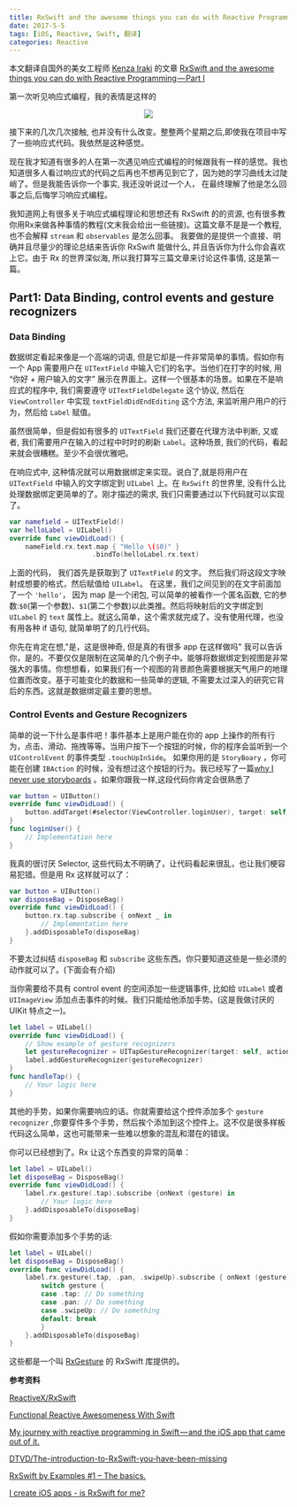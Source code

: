 ```yaml
---
title: RxSwift and the awesome things you can do with Reactive Programming — Part I
date: 2017-5-5
tags: [iOS, Reactive, Swift, 翻译]
categories: Reactive
---
```



本文翻译自国外的美女工程师 [Kenza Iraki](https://medium.com/@kenzai) 的文章 [RxSwift and the awesome things you can do with Reactive Programming — Part I](https://medium.com/@kenzai/rxswift-and-the-awesome-things-you-can-do-with-reactive-programming-part-i-3921137d251)


第一次听见响应式编程，我的表情是这样的

<center>
<img src="https://cdn-images-1.medium.com/max/1600/1*28RdzpfQBHklPcgLGsg0jw.png">
</center>

接下来的几次几次接触, 也并没有什么改变。整整两个星期之后,即使我在项目中写了一些响应式代码。我依然是这种感觉。

现在我才知道有很多的人在第一次遇见响应式编程的时候跟我有一样的感觉。我也知道很多人看过响应式的代码之后再也不想再见到它了，因为她的学习曲线太过陡峭了。但是我能告诉你一个事实, 我还没听说过一个人， 在最终理解了他是怎么回事之后,后悔学习响应式编程。

我知道网上有很多关于响应式编程理论和思想还有 RxSwift 的的资源, 也有很多教你用Rx来做各种事情的教程(文末我会给出一些链接)。这篇文章不是是一个教程, 也不会解释 `stream` 和 `observables` 是怎么回事。 我要做的是提供一个直接、明确并且尽量少的理论总结来告诉你 RxSwift 能做什么, 并且告诉你为什么你会喜欢上它。由于 Rx 的世界深似海, 所以我打算写三篇文章来讨论这件事情, 这是第一篇。

## Part1: Data Binding, control events and gesture recognizers

### Data Binding

数据绑定看起来像是一个高端的词语, 但是它却是一件非常简单的事情。假如你有一个 App 需要用户在 `UITextField` 中输入它们的名字。当他们在打字的时候, 用 “你好 + 用户输入的文字” 展示在界面上。这样一个很基本的场景。如果在不是响应式的程序中, 我们需要遵守 `UITextFieldDelegate` 这个协议, 然后在 `ViewController` 中实现 `textFieldDidEndEditing` 这个方法, 来监听用户用户的行为，然后给 `Label` 赋值。

虽然很简单，但是假如有很多的 `UITextField` 我们还要在代理方法中判断, 又或者, 我们需要用户在输入的过程中时时的刷新 `Label`。这种场景, 我们的代码，看起来就会很糟糕。至少不会很优雅吧。

在响应式中, 这种情况就可以用数据绑定来实现。说白了,就是将用户在 `UITextField` 中输入的文字绑定到 `UILabel` 上。在 `RxSwift` 的世界里,  没有什么比处理数据绑定更简单的了。刚才描述的需求, 我们只需要通过以下代码就可以实现了。

<!--more-->

```swift
var namefield = UITextField()
var helloLabel = UILabel()
override func viewDidLoad() {
    nameField.rx.text.map { "Hello \($0)" }
                     .bindTo(helloLabel.rx.text)
```

上面的代码， 我们首先是获取到了 `UITextField` 的文字。 然后我们将这段文字映射成想要的格式，然后赋值给 `UILabel`。 在这里，我们之间见到的在文字前面加了一个 `'hello'`， 因为 map 是一个闭包, 可以简单的被看作一个匿名函数, 它的参数:`$0`(第一个参数)、`$1`(第二个参数)以此类推。然后将映射后的文字绑定到 `UILabel` 的 `text` 属性上。就这么简单，这个需求就完成了。没有使用代理，也没有用各种 if 语句, 就简单明了的几行代码。

你先在肯定在想,"是，这是很神奇, 但是真的有很多 app 在这样做吗" 我可以告诉你，是的。不要仅仅是限制在这简单的几个例子中。能够将数据绑定到视图是非常强大的事情。你想想看，如果我们有一个视图的背景颜色需要根据天气用户的地理位置而改变。基于可能变化的数据和一些简单的逻辑, 不需要太过深入的研究它背后的东西。这就是数据绑定最主要的思想。


### Control Events and Gesture Recognizers

简单的说一下什么是事件吧！事件基本上是用户能在你的 app 上操作的所有行为，点击、滑动、拖拽等等。当用户按下一个按钮的时候，你的程序会监听到一个 `UIControlEvent` 的事件类型 `.touchUpInSide`。 如果你用的是 `StoryBoary` ，你可能在创建 `IBAction` 的时候，没有想过这个按钮的行为。我已经写了一篇[why I never use storyboards]() 。如果你跟我一样,这段代码你肯定会很熟悉了

```swift
var button = UIButton()
override func viewDidLoad() {
    button.addTarget(#selector(ViewController.loginUser), target: self, event: .touchUpInside
}
func loginUser() {
    // Implementation here
}
```

我真的很讨厌 Selector, 这些代码太不明确了，让代码看起来很乱，也让我们梗容易犯错。但是用 Rx 这样就可以了：

```swift
var button = UIButton()
var disposeBag = DisposeBag()
override func viewDidLoad() {
    button.rx.tap.subscribe { onNext _ in
        // Implementation here
    }.addDisposableTo(disposeBag)
}
```

不要太过纠结 `disposeBag` 和 `subscribe` 这些东西。你只要知道这些是一些必须的动作就可以了。(下面会有介绍)

当你需要给不具有 control event 的空间添加一些逻辑事件, 比如给 `UILabel` 或者 `UIImageView` 添加点击事件的时候。我们只能给他添加手势。(这是我做讨厌的 UIKit 特点之一)。


```swift
let label = UILabel()
override func viewDidLoad() {
    // Show example of gesture recognizers
    let gestureRecognizer = UITapGestureRecognizer(target: self, action: “handleTap:”)
    label.addGestureRecognizer(gestureRecognizer)
}
func handleTap() {
    // Your logic here
}
```

其他的手势，如果你需要响应的话。你就需要给这个控件添加多个 `gesture recognizer` ,你要穿件多个手势，然后挨个添加到这个控件上。这不仅是很多样板代码这么简单，这也可能带来一些难以想象的混乱和潜在的错误。

你可以已经想到了。Rx 让这个东西变的异常的简单：

```swift
let label = UILabel()
let disposeBag = DisposeBag()
override func viewDidLoad() {
    label.rx.gesture(.tap).subscribe {onNext (gesture) in
        // Your logic here
    }.addDisposableTo(disposeBag)
}
```

假如你需要添加多个手势的话:

```swift
let label = UILabel()
let disposeBag = DisposeBag()
override func viewDidLoad() {
    label.rx.gesture(.tap, .pan, .swipeUp).subscribe { onNext (gesture) in
        switch gesture {
        case .tap: // Do something
        case .pan: // Do something
        case .swipeUp: // Do something 
        default: break       
        }        
    }.addDisposableTo(disposeBag)
}
```

这些都是一个叫 [RxGesture](https://github.com/RxSwiftCommunity/RxGesture) 的 RxSwift 库提供的。


**参考资料**

[ReactiveX/RxSwift](https://github.com/ReactiveX/RxSwift)

[Functional Reactive Awesomeness With Swift](https://realm.io/news/altconf-ash-furrow-functional-reactive-swift/)

[My journey with reactive programming in Swift — and the iOS app that came out of it.](https://medium.com/swift-programming/reactive-swift-3b6050375534)

[DTVD/The-introduction-to-RxSwift-you-have-been-missing](https://github.com/DTVD/The-introduction-to-RxSwift-you-have-been-missing)

[RxSwift by Examples #1 – The basics.](https://www.thedroidsonroids.com/blog/ios/rxswift-by-examples-1-the-basics/)

[I create iOS apps - is RxSwift for me?](https://news.realm.io/news/tryswift-Marin-Todorov-I-create-iOS-apps-is-RxSwift-for-me/)

